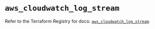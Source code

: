 # `aws_cloudwatch_log_stream`

Refer to the Terraform Registry for docs: [`aws_cloudwatch_log_stream`](https://registry.terraform.io/providers/hashicorp/aws/3.76.1/docs/resources/cloudwatch_log_stream).

